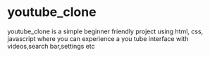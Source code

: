 # youtube_clone
youtube_clone is a simple beginner friendly project using html, css, javascript where you can experience a you tube interface with videos,search bar,settings etc 
